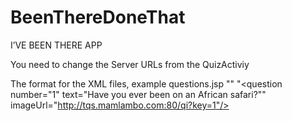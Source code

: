 # BeenThereDoneThat
I’VE BEEN THERE APP

You need to change the Server URLs from the QuizActiviy 

The format for the XML files, example questions.jsp
"<questions>"
"<question number="1" text="Have you ever been on an African safari?"" imageUrl="http://tqs.mamlambo.com:80/qi?key=1"/>
<question number="2" text="Have you ever climbed a mountain?" imageUrl="http://tqs.mamlambo.com:80/qi?key=1001"/>
<question number="3" text="Have you ever milked a cow?" imageUrl="http://tqs.mamlambo.com:80/qi?key=2"/>
<question number="4" text="Have you ever been to China?" imageUrl="http://tqs.mamlambo.com:80/qi?key=3"/>
<question number="5" text="Have you ever been to a Hawaiian luau?" imageUrl="http://tqs.mamlambo.com:80/qi?key=1002"/>
</questions>
